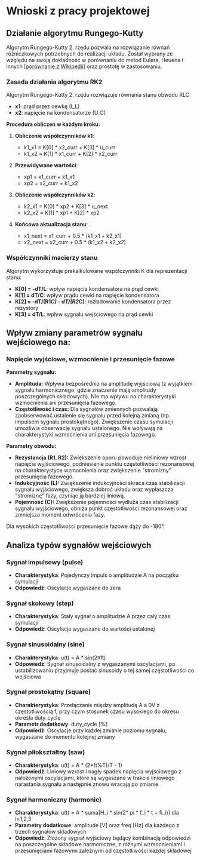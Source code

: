 # Wnioski z pracy projektowej

## Działanie algorytmu Rungego-Kutty

Algorytm Rungego-Kutty 2. rzędu pozwala na rozwiązanie równań różniczkowych potrzebnych do realizacji układu. Został wybrany ze względu na swoją dokładność w porównaniu do metod Eulera, Heuena i innych [[porównanie z Wikipedii]](https://upload.wikimedia.org/wikipedia/commons/thumb/0/00/Runge-kutta.svg/1920px-Runge-kutta.svg.png) oraz prostotę w zastosowaniu.

### Zasada działania algorytmu RK2

Algorytm Rungego-Kutty 2. rzędu rozwiązuje równania stanu obwodu RLC:
- **x1**: prąd przez cewkę (I_L)  
- **x2**: napięcie na kondensatorze (U_C)

**Procedura obliczeń w każdym kroku:**

1. **Obliczenie współczynników k1**:
   - k1_x1 = K[0] * x2_curr + K[3] * u_curr
   - k1_x2 = K[1] * x1_curr + K[2] * x2_curr

2. **Przewidywane wartości**:
   - xp1 = x1_curr + k1_x1
   - xp2 = x2_curr + k1_x2

3. **Obliczenie współczynników k2**:
   - k2_x1 = K[0] * xp2 + K[3] * u_next
   - k2_x2 = K[1] * xp1 + K[2] * xp2

4. **Końcowa aktualizacja stanu**:
   - x1_next = x1_curr + 0.5 * (k1_x1 + k2_x1)
   - x2_next = x2_curr + 0.5 * (k1_x2 + k2_x2)

### Współczynniki macierzy stanu

Algorytm wykorzystuje prekalkulowane współczynniki K dla reprezentacji stanu:
- **K[0] = -dT/L**: wpływ napięcia kondensatora na prąd cewki
- **K[1] = dT/C**: wpływ prądu cewki na napięcie kondensatora  
- **K[2] = -dT/(R1*C) - dT/(R2*C)**: rozładowanie kondensatora przez rezystory
- **K[3] = dT/L**: wpływ sygnału wejściowego na prąd cewki




## Wpływ zmiany parametrów sygnału wejściowego na:

### Napięcie wyjściowe, wzmocnienie i przesunięcie fazowe

**Parametry sygnału:**
- **Amplituda:** Wpływa bezpośrednio na amplitudę wyjściową (z wyjątkiem sygnału harmonicznego, gdzie znaczenie mają amplitudy poszczególnych składowych). Nie ma wpływu na charakterystyki wzmocnienia ani przesunięcia fazowego.
- **Częstotliwość i czas:** Dla sygnałów zmiennych pozwalają zaobserwować ustalenie się sygnału przed kolejną zmianą (np. impulsem sygnału prostokątnego). Zwiększenie czasu symulacji umożliwia obserwację sygnału ustalonego. Nie wpływają na charakterystyki wzmocnienia ani przesunięcia fazowego.

**Parametry obwodu:**
- **Rezystancja (R1, R2):** Zwiększenie oporu powoduje nieliniowy wzrost napięcia wyjściowego, podniesienie punktu częstotliwości rezonansowej na charakterystyce wzmocnienia oraz zwiększenie "stromizny" przesunięcia fazowego.
- **Indukcyjność (L):** Zwiększenie indukcyjności skraca czas stabilizacji sygnału wyjściowego, zwiększa dobroć układu oraz wypłaszcza "stromiznę" fazy, czyniąc ją bardziej liniową.
- **Pojemność (C):** Zwiększenie pojemności wydłuża czas stabilizacji sygnału wyjściowego, obniża punkt częstotliwości rezonansowej oraz zmniejsza moment odwrócenia fazy.

Dla wysokich częstotliwości przesunięcie fazowe dąży do -180°.




## Analiza typów sygnałów wejściowych

### Sygnał impulsowy (pulse)
- **Charakterystyka**: Pojedynczy impuls o amplitudzie A na początku symulacji
- **Odpowiedź**: Oscylacje wygaszane do zera

### Sygnał skokowy (step)
- **Charakterystyka**: Stały sygnał o amplitudzie A przez cały czas symulacji
- **Odpowiedź**: Oscylacje wygaszane do wartości ustalonej

### Sygnał sinusoidalny (sine)
- **Charakterystyka**: u(t) = A * sin(2πft)
- **Odpowiedź**: Sygnał sinusoidalny z wygaszanymi oscylacjami, po ustabilizowaniu przyjmuje postać sinusoidy o tej samej częstotliwości co wejściowa

### Sygnał prostokątny (square)
- **Charakterystyka**: Przełączanie między amplitudą A a 0V z częstotliwością f, przy czym stosunek czasu wysokiego do okresu określa duty_cycle
- **Parametr dodatkowy**: duty_cycle [%]
- **Odpowiedź**: Oscylacje przy każdej zmianie poziomu sygnału, wygaszane do momentu kolejnej zmiany

### Sygnał piłokształtny (saw)
- **Charakterystyka**: u(t) = A * (2*(t%T)/T - 1)
- **Odpowiedź**: Liniowy wzrost i nagły spadek napięcia wyjściowego z nałożonymi oscylacjami, które są wygaszane w trakcie liniowego narastania sygnału a następnie znowu wracają po zmianie

### Sygnał harmoniczny (harmonic)
- **Charakterystyka**: u(t) = A * suma[H_i * sin(2* pi * f_i * t + fi_i)] dla i=1,2,3
- **Parametry dodatkowe**: amplitude [V] oraz freq [Hz] dla każdego z trzech sygnałów składowych
- **Odpowiedź**: Złożony sygnał wyjściowy będący kombinacją odpowiedzi na poszczególne składowe harmoniczne, z różnymi wzmocnieniami i przesunięciami fazowymi zależnymi od częstotliwości każdej składowej
